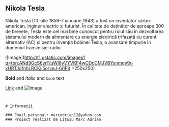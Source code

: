 ## Nikola Tesla

Nikola Tesla (10 iulie 1856-7 ianuarie 1943) a fost un inventator sârbo-american, inginer electric și futurist. În calitate de deținător de aproape 300 de brevete, Tesla este cel mai bine cunoscut pentru rolul său în dezvoltarea sistemului modern de alimentare cu energie electrică trifazată cu curent alternativ (AC) și pentru invenția bobinei Tesla, o avansare timpurie în domeniul transmisiei radio.

![Image](http://t1.gstatic.com/images?q=tbn:ANd9GcS6yrTIuWI8yVYVKF4wCDoCMJVBYsnmqy9r-xURTJofnhLRCKjI5orveJ-6i1F8 =250x250)

**Bold** and _Italic_ and `Code` text

[Link](url) and ![Image](src)
```


# Informații

### Email personal: marcadrian12@yahoo.com
### Proiect realizat de Lițoiu Marc Adrian
